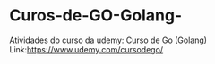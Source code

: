 # Curos-de-GO-Golang-
Atividades do curso da udemy: Curso de Go (Golang) 
Link:https://www.udemy.com/cursodego/
